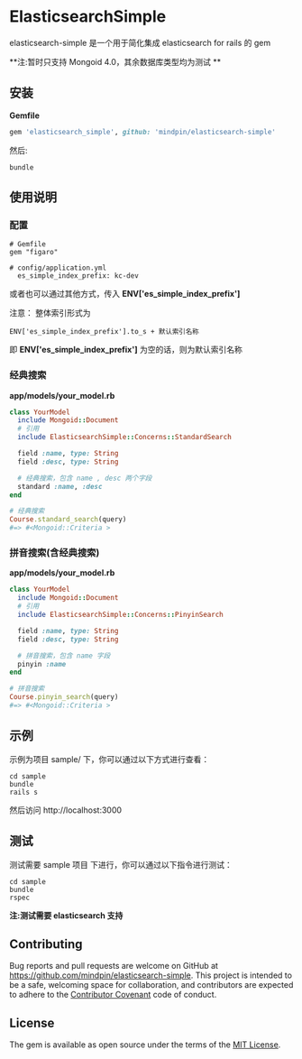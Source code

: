 # ElasticsearchSimple

elasticsearch-simple 是一个用于简化集成 elasticsearch for rails 的 gem

**注:暂时只支持 Mongoid 4.0，其余数据库类型均为测试 **

## 安装

**Gemfile**

```ruby
gem 'elasticsearch_simple', github: 'mindpin/elasticsearch-simple'
```

然后:
```shell
bundle
```

## 使用说明

### 配置
```
# Gemfile
gem "figaro"
```

```
# config/application.yml
  es_simple_index_prefix: kc-dev
```

或者也可以通过其他方式，传入 **ENV['es_simple_index_prefix']**

注意： 整体索引形式为
```
ENV['es_simple_index_prefix'].to_s + 默认索引名称
```
即 **ENV['es_simple_index_prefix']** 为空的话，则为默认索引名称

### 经典搜索
**app/models/your_model.rb**
```ruby
class YourModel
  include Mongoid::Document
  # 引用
  include ElasticsearchSimple::Concerns::StandardSearch

  field :name, type: String
  field :desc, type: String

  # 经典搜索，包含 name , desc 两个字段
  standard :name, :desc
end
```

```ruby
# 经典搜索
Course.standard_search(query)
#=> #<Mongoid::Criteria >
```

### 拼音搜索(含经典搜索)
**app/models/your_model.rb**
```ruby
class YourModel
  include Mongoid::Document
  # 引用
  include ElasticsearchSimple::Concerns::PinyinSearch

  field :name, type: String
  field :desc, type: String

  # 拼音搜索，包含 name 字段
  pinyin :name
end
```

```ruby
# 拼音搜索
Course.pinyin_search(query)
#=> #<Mongoid::Criteria >
```

## 示例

示例为项目 sample/ 下，你可以通过以下方式进行查看：
```shell
cd sample
bundle
rails s
```

然后访问 http://localhost:3000

## 测试

测试需要 sample 项目 下进行，你可以通过以下指令进行测试：
```shell
cd sample
bundle
rspec
```

**注:测试需要 elasticsearch 支持**

## Contributing

Bug reports and pull requests are welcome on GitHub at https://github.com/mindpin/elasticsearch-simple. This project is intended to be a safe, welcoming space for collaboration, and contributors are expected to adhere to the [Contributor Covenant](contributor-covenant.org) code of conduct.


## License

The gem is available as open source under the terms of the [MIT License](http://opensource.org/licenses/MIT).

